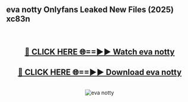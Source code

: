 <h2>eva notty Onlyfans Leaked New Files (2025) xc83n</h2>
<br>
<div align="center">
<h2><a href="https://mediafiles.top/eva_notty&ref=git" rel="nofollow">🔴 CLICK HERE 🌐==►► Watch eva notty</a></h2>
<h2><a href="https://mediafiles.top/eva_notty&ref=git" rel="nofollow">🔴 CLICK HERE 🌐==►► Download eva notty</a></h2>
<br>
<a href="https://mediafiles.top/eva_notty&ref=git" rel="nofollow" data-target="animated-image.originalLink"><img src="https://i.ibb.co.com/xMMVF88/686577567.gif" alt="eva notty" style="max-width: 100%; display: inline-block;" data-target="animated-image.originalImage"></a>
</div>
<br>
<br>